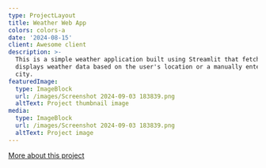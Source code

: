 ```yaml
---
type: ProjectLayout
title: Weather Web App
colors: colors-a
date: '2024-08-15'
client: Awesome client
description: >-
  This is a simple weather application built using Streamlit that fetches and
  displays weather data based on the user's location or a manually entered
  city. 
featuredImage:
  type: ImageBlock
  url: /images/Screenshot 2024-09-03 183839.png
  altText: Project thumbnail image
media:
  type: ImageBlock
  url: /images/Screenshot 2024-09-03 183839.png
  altText: Project image
---
```

[More about this project](https://github.com/vox-hunter/weather-app)
